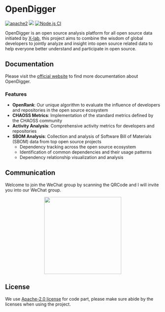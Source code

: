 # OpenDigger

[![apache2](https://img.shields.io/badge/license-Apache%202-blue)](LICENSE) [![](https://img.shields.io/badge/Data-OpenDigger-2097FF)](https://github.com/X-lab2017/open-digger) [![Node.js CI](https://github.com/X-lab2017/open-digger/actions/workflows/node_ci.yml/badge.svg?branch=master)](https://github.com/X-lab2017/open-digger/actions/workflows/node_ci.yml)

OpenDigger is an open source analysis platform for all open source data initiated by [X-lab](https://x-lab.info), this project aims to combine the wisdom of global developers to jointly analyze and insight into open source related data to help everyone better understand and participate in open source.

## Documentation

Please visit the [official website](https://open-digger.cn/) to find more documentation about OpenDigger.

### Features

- **OpenRank**: Our unique algorithm to evaluate the influence of developers and repositories in the open source ecosystem
- **CHAOSS Metrics**: Implementation of the standard metrics defined by the CHAOSS community
- **Activity Analysis**: Comprehensive activity metrics for developers and repositories
- **SBOM Analysis**: Collection and analysis of Software Bill of Materials (SBOM) data from top open source projects
  - Dependency tracking across the open source ecosystem
  - Identification of common dependencies and their usage patterns
  - Dependency relationship visualization and analysis

## Communication

Welcome to join the WeChat group by scanning the QRCode and I will invite you into our WeChat group.

<div align=center>
<img src='./docs/assets/wechat-qrcode.png' width="250px">
</div>

## License

We use [Apache-2.0 license](LICENSE) for code part, please make sure abide by the licenses when using the project.
